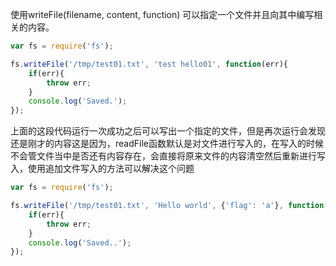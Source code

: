 
使用writeFile(filename, content, function) 可以指定一个文件并且向其中编写相关的内容。

```javascript
var fs = require('fs');

fs.writeFile('/tmp/test01.txt', 'test hello01', function(err){
    if(err){
        throw err;
    }
    console.log('Saved.');
});
```

上面的这段代码运行一次成功之后可以写出一个指定的文件，但是再次运行会发现还是刚才的内容这是因为，readFile函数默认是对文件进行写入的，在写入的时候不会管文件当中是否还有内容存在，会直接将原来文件的内容清空然后重新进行写入，使用追加文件写入的方法可以解决这个问题

```javascript
var fs = require('fs');

fs.writeFile('/tmp/test01.txt', 'Hello world', {'flag': 'a'}, function(err){
    if(err){
        throw err;
    }
    console.log('Saved..');
});
```
